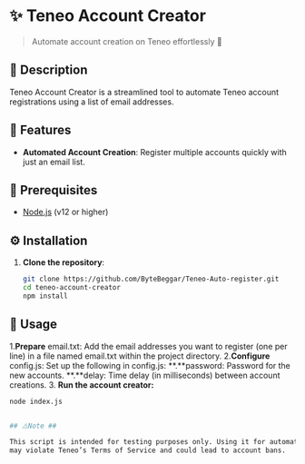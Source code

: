 # ✨ Teneo Account Creator

> Automate account creation on Teneo effortlessly 🚀

## 📘 Description
Teneo Account Creator is a streamlined tool to automate Teneo account registrations using a list of email addresses.

## 🔹 Features
- **Automated Account Creation**: Register multiple accounts quickly with just an email list.

## 🔧 Prerequisites
- [Node.js](https://nodejs.org/) (v12 or higher)

## ⚙️ Installation
1. **Clone the repository**:
   ```bash
   git clone https://github.com/ByteBeggar/Teneo-Auto-register.git
   cd teneo-account-creator
   npm install


## 🚀 Usage

1.**Prepare** email.txt: Add the email addresses you want to register (one per line) in a file
    named email.txt within the project directory.
2.**Configure** config.js: Set up the following in config.js:
  **.**password: Password for the new accounts.
  **.**delay: Time delay (in milliseconds) between account creations.
3. **Run the account creator:**
   ```bash
   node index.js


## ⚠️Note ##

This script is intended for testing purposes only. Using it for automated registration
may violate Teneo’s Terms of Service and could lead to account bans.




